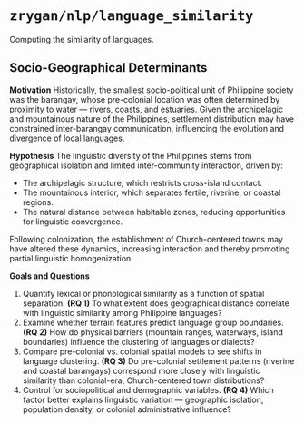# `zrygan/nlp/language_similarity`

Computing the similarity of languages.

## Socio-Geographical Determinants

**Motivation** Historically, the smallest socio-political unit of Philippine society was the barangay, whose pre-colonial location was often determined by proximity to water — rivers, coasts, and estuaries.
Given the archipelagic and mountainous nature of the Philippines, settlement distribution may have constrained inter-barangay communication, influencing the evolution and divergence of local languages.

**Hypothesis** The linguistic diversity of the Philippines stems from geographical isolation and limited inter-community interaction, driven by:
- The archipelagic structure, which restricts cross-island contact.
- The mountainous interior, which separates fertile, riverine, or coastal regions.
- The natural distance between habitable zones, reducing opportunities for linguistic convergence.

Following colonization, the establishment of Church-centered towns may have altered these dynamics, increasing interaction and thereby promoting partial linguistic homogenization.

**Goals and Questions**
1. Quantify lexical or phonological similarity as a function of spatial separation. 
**(RQ 1)** To what extent does geographical distance correlate with linguistic similarity among Philippine languages?
2. Examine whether terrain features predict language group boundaries. 
**(RQ 2)** How do physical barriers (mountain ranges, waterways, island boundaries) influence the clustering of languages or dialects?
3. Compare pre-colonial vs. colonial spatial models to see shifts in language clustering. 
**(RQ 3)** Do pre-colonial settlement patterns (riverine and coastal barangays) correspond more closely with linguistic similarity than colonial-era, Church-centered town distributions?
5. Control for sociopolitical and demographic variables. 
**(RQ 4)** Which factor better explains linguistic variation — geographic isolation, population density, or colonial administrative influence?